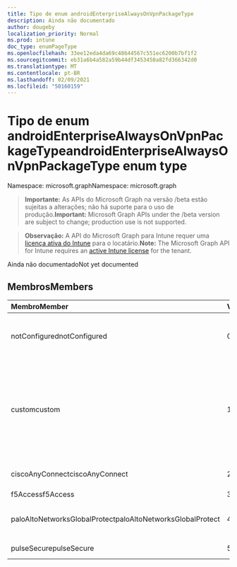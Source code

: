 ```yaml
---
title: Tipo de enum androidEnterpriseAlwaysOnVpnPackageType
description: Ainda não documentado
author: dougeby
localization_priority: Normal
ms.prod: intune
doc_type: enumPageType
ms.openlocfilehash: 33ee12eda4da69c48644567c551ec6200b7bf1f2
ms.sourcegitcommit: eb31a6b4a582a59b44df3453450a82fd366342d0
ms.translationtype: MT
ms.contentlocale: pt-BR
ms.lasthandoff: 02/09/2021
ms.locfileid: "50160159"
---
```

# <a name="androidenterprisealwaysonvpnpackagetype-enum-type"></a><span data-ttu-id="dfa5a-103">Tipo de enum androidEnterpriseAlwaysOnVpnPackageType</span><span class="sxs-lookup"><span data-stu-id="dfa5a-103">androidEnterpriseAlwaysOnVpnPackageType enum type</span></span>

<span data-ttu-id="dfa5a-104">Namespace: microsoft.graph</span><span class="sxs-lookup"><span data-stu-id="dfa5a-104">Namespace: microsoft.graph</span></span>

> <span data-ttu-id="dfa5a-105">**Importante:** As APIs do Microsoft Graph na versão /beta estão sujeitas a alterações; não há suporte para o uso de produção.</span><span class="sxs-lookup"><span data-stu-id="dfa5a-105">**Important:** Microsoft Graph APIs under the /beta version are subject to change; production use is not supported.</span></span>

> <span data-ttu-id="dfa5a-106">**Observação:** A API do Microsoft Graph para Intune requer uma [licença ativa do Intune](https://go.microsoft.com/fwlink/?linkid=839381) para o locatário.</span><span class="sxs-lookup"><span data-stu-id="dfa5a-106">**Note:** The Microsoft Graph API for Intune requires an [active Intune license](https://go.microsoft.com/fwlink/?linkid=839381) for the tenant.</span></span>

<span data-ttu-id="dfa5a-107">Ainda não documentado</span><span class="sxs-lookup"><span data-stu-id="dfa5a-107">Not yet documented</span></span>

## <a name="members"></a><span data-ttu-id="dfa5a-108">Membros</span><span class="sxs-lookup"><span data-stu-id="dfa5a-108">Members</span></span>
|<span data-ttu-id="dfa5a-109">Membro</span><span class="sxs-lookup"><span data-stu-id="dfa5a-109">Member</span></span>|<span data-ttu-id="dfa5a-110">Valor</span><span class="sxs-lookup"><span data-stu-id="dfa5a-110">Value</span></span>|<span data-ttu-id="dfa5a-111">Descrição</span><span class="sxs-lookup"><span data-stu-id="dfa5a-111">Description</span></span>|
|:---|:---|:---|
|<span data-ttu-id="dfa5a-112">notConfigured</span><span class="sxs-lookup"><span data-stu-id="dfa5a-112">notConfigured</span></span>|<span data-ttu-id="dfa5a-113">0</span><span class="sxs-lookup"><span data-stu-id="dfa5a-113">0</span></span>|<span data-ttu-id="dfa5a-114">Não configurado; esse valor é ignorado.</span><span class="sxs-lookup"><span data-stu-id="dfa5a-114">Not configured; this value is ignored.</span></span>|
|<span data-ttu-id="dfa5a-115">custom</span><span class="sxs-lookup"><span data-stu-id="dfa5a-115">custom</span></span>|<span data-ttu-id="dfa5a-116">1 </span><span class="sxs-lookup"><span data-stu-id="dfa5a-116">1</span></span>|<span data-ttu-id="dfa5a-117">Nome do pacote personalizado, o ITPro pode fornecer o nome do pacote do cliente VPN que eles querem usar.</span><span class="sxs-lookup"><span data-stu-id="dfa5a-117">Custom package name, the ITPro can supply the package name of the VPN client they want to use.</span></span>|
|<span data-ttu-id="dfa5a-118">ciscoAnyConnect</span><span class="sxs-lookup"><span data-stu-id="dfa5a-118">ciscoAnyConnect</span></span>|<span data-ttu-id="dfa5a-119">2 </span><span class="sxs-lookup"><span data-stu-id="dfa5a-119">2</span></span>|<span data-ttu-id="dfa5a-120">Cisco AnyConnect.</span><span class="sxs-lookup"><span data-stu-id="dfa5a-120">Cisco AnyConnect.</span></span>|
|<span data-ttu-id="dfa5a-121">f5Access</span><span class="sxs-lookup"><span data-stu-id="dfa5a-121">f5Access</span></span>|<span data-ttu-id="dfa5a-122">3 </span><span class="sxs-lookup"><span data-stu-id="dfa5a-122">3</span></span>|<span data-ttu-id="dfa5a-123">Acesso F5.</span><span class="sxs-lookup"><span data-stu-id="dfa5a-123">F5 Access.</span></span>|
|<span data-ttu-id="dfa5a-124">paloAltoNetworksGlobalProtect</span><span class="sxs-lookup"><span data-stu-id="dfa5a-124">paloAltoNetworksGlobalProtect</span></span>|<span data-ttu-id="dfa5a-125">4 </span><span class="sxs-lookup"><span data-stu-id="dfa5a-125">4</span></span>|<span data-ttu-id="dfa5a-126">Palo Alto Networks GlobalProtect.</span><span class="sxs-lookup"><span data-stu-id="dfa5a-126">Palo Alto Networks GlobalProtect.</span></span>|
|<span data-ttu-id="dfa5a-127">pulseSecure</span><span class="sxs-lookup"><span data-stu-id="dfa5a-127">pulseSecure</span></span>|<span data-ttu-id="dfa5a-128">5 </span><span class="sxs-lookup"><span data-stu-id="dfa5a-128">5</span></span>|<span data-ttu-id="dfa5a-129">Pulse Secure.</span><span class="sxs-lookup"><span data-stu-id="dfa5a-129">Pulse Secure.</span></span>|




